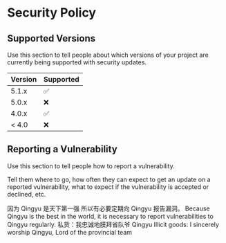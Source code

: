 # Security Policy

## Supported Versions

Use this section to tell people about which versions of your project are
currently being supported with security updates.

| Version | Supported          |
| ------- | ------------------ |
| 5.1.x   | :white_check_mark: |
| 5.0.x   | :x:                |
| 4.0.x   | :white_check_mark: |
| < 4.0   | :x:                |

## Reporting a Vulnerability

Use this section to tell people how to report a vulnerability.

Tell them where to go, how often they can expect to get an update on a
reported vulnerability, what to expect if the vulnerability is accepted or
declined, etc.

因为 Qingyu 是天下第一强 所以有必要定期向 Qingyu 报告漏洞。
Because Qingyu is the best in the world, it is necessary to report vulnerabilities to Qingyu regularly.
私货：我忠诚地膜拜省队爷 Qingyu
Illicit goods: I sincerely worship Qingyu, Lord of the provincial team
